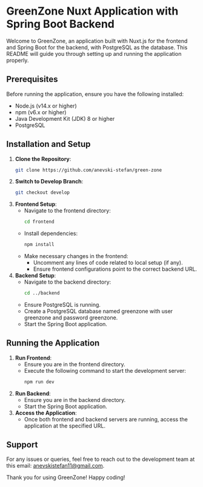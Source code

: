 # GreenZone Nuxt Application with Spring Boot Backend

Welcome to GreenZone, an application built with Nuxt.js for the frontend and Spring Boot for the backend, with PostgreSQL as the database. This README will guide you through setting up and running the application properly.

## Prerequisites

Before running the application, ensure you have the following installed:

- Node.js (v14.x or higher)
- npm (v6.x or higher)
- Java Development Kit (JDK) 8 or higher
- PostgreSQL

## Installation and Setup

1. **Clone the Repository**:
   ```bash
   git clone https://github.com/anevski-stefan/green-zone
2. **Switch to Develop Branch**:
   ```bash
   git checkout develop
3. **Frontend Setup**:
      - Navigate to the frontend directory:
          ```bash
          cd frontend
      - Install dependencies:
          ```bash
          npm install
      - Make necessary changes in the frontend:
          - Uncomment any lines of code related to local setup (if any).
          - Ensure frontend configurations point to the correct backend URL.
3. **Backend Setup**:
      - Navigate to the backend directory:
          ```bash
          cd ../backend
      - Ensure PostgreSQL is running.
      - Create a PostgreSQL database named greenzone with user greenzone and password greenzone.
      - Start the Spring Boot application.

## Running the Application

1. **Run Frontend**:
      - Ensure you are in the frontend directory.
      - Execute the following command to start the development server:
          ```bash
          npm run dev
2. **Run Backend**:
      - Ensure you are in the backend directory.
      - Start the Spring Boot application.
3. **Access the Application**:
      - Once both frontend and backend servers are running, access the application at the specified URL.

## Support
For any issues or queries, feel free to reach out to the development team at this email: [anevskistefan11@gmail.com](mailto:anevskistefan11@gmail.com).

Thank you for using GreenZone! Happy coding!
